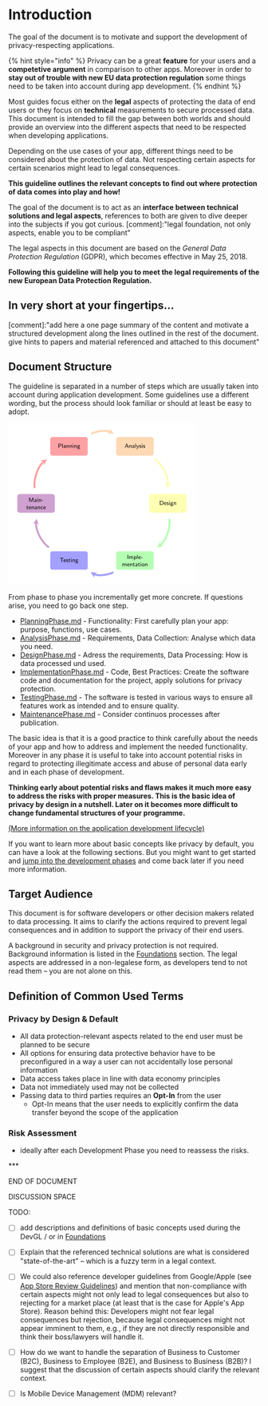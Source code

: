 # Introduction

The goal of the document is to motivate and support the development of privacy-respecting applications.

{% hint style="info" %}
Privacy can be a great **feature** for your users and a **competetive argument** in comparison to other apps. Moreover in order to **stay out of trouble with new EU data protection regulation** some things need to be taken into account during app development.
{% endhint %}

Most guides focus either on the **legal** aspects of protecting the data of end users or they focus on **technical** measurements to secure processed data. This document is intended to fill the gap between both worlds and should provide an overview into the different aspects that need to be respected when developing applications.

Depending on the use cases of your app, different things need to be considered about the protection of data. Not respecting certain aspects for certain scenarios might lead to legal consequences.

**This guideline outlines the relevant concepts to find out where protection of data comes into play and how!**

The goal of the document is to act as an **interface between technical solutions and legal aspects**, references to both are given to dive deeper into the subjects if you got curious. \[comment\]:"legal foundation, not only aspects, enable you to be compliant"

The legal aspects in this document are based on the _General Data Protection Regulation_ \(GDPR\), which becomes effective in May 25, 2018.

**Following this guideline will help you to meet the legal requirements of the new European Data Protection Regulation.**

## In very short at your fingertips...

\[comment\]:"add here a one page summary of the content and motivate a structured development along the lines outlined in the rest of the document. give hints to papers and material referenced and attached to this document"

## Document Structure

The guideline is separated in a number of steps which are usually taken into account during application development. Some guidelines use a different wording, but the process should look familiar or should at least be easy to adopt.

![Application Development Lifecycle](https://raw.githubusercontent.com/AppPETs/developer-guidelines/master/figures/applifecycle.png)

From phase to phase you incrementally get more concrete. If questions arise, you need to go back one step.

* [PlanningPhase.md](applicationdevelopmentlifecycle/planningphase.md) - Functionality: First carefully plan your app: purpose, functions, use cases. 
* [AnalysisPhase.md](applicationdevelopmentlifecycle/analysisphase.md) - Requirements, Data Collection: Analyse which data you need.
* [DesignPhase.md](applicationdevelopmentlifecycle/designphase.md) - Adress the requirements, Data Processing: How is data processed und used.
* [ImplementationPhase.md](applicationdevelopmentlifecycle/implementationphase.md) - Code, Best Practices: Create the software code and documentation for the project, apply solutions for privacy protection.
* [TestingPhase.md](applicationdevelopmentlifecycle/testingphase.md) - The software is tested in various ways to ensure all features work as intended and to ensure quality.
* [MaintenancePhase.md](applicationdevelopmentlifecycle/maintenancephase.md) - Consider continuos processes after publication.

The basic idea is that it is a good practice to think carefully about the needs of your app and how to address and implement the needed functionality. Moreover in any phase it is useful to take into account potential risks in regard to protecting illegitimate access and abuse of personal data early and in each phase of development.

**Thinking early about potential risks and flaws makes it much more easy to address the risks with proper measures. This is the basic idea of privacy by design in a nutshell. Later on it becomes more difficult to change fundamental structures of your programme.**

[\(More information on the application development lifecycle\)](applicationdevelopmentlifecycle/)

If you want to learn more about basic concepts like privacy by default, you can have a look at the following sections. But you might want to get started and [jump into the development phases](applicationdevelopmentlifecycle/planningphase.md) and come back later if you need more information.

## Target Audience

This document is for software developers or other decision makers related to data processing. It aims to clarify the actions required to prevent legal consequences and in addition to support the privacy of their end users.

A background in security and privacy protection is not required. Background information is listed in the [Foundations](foundations.md) section. The legal aspects are addressed in a non-legalese form, as developers tend to not read them – you are not alone on this.

## Definition of Common Used Terms

### **Privacy by Design & Default**

* All data protection-relevant aspects related to the end user must be planned to be secure
* All options for ensuring data protective behavior have to be preconfigured in a way a user can not accidentally lose personal information
* Data access takes place in line with data economy principles
* Data not immediately used may not be collected
* Passing data to third parties requires an **Opt-In** from the user
  * Opt-In means that the user needs to explicitly confirm the data transfer beyond the scope of the application

### Risk Assessment

* ideally after each Development Phase you need to reassess the risks.

\*\*\* 

END OF DOCUMENT

DISCUSSION SPACE

TODO:

* [ ] add descriptions and definitions of basic concepts used during the DevGL / or in [Foundations](foundations.md)
* [ ] Explain that the referenced technical solutions are what is considered "state-of-the-art" – which is a fuzzy term in a legal context.
* [ ] We could also reference developer guidelines from Google/Apple \(see [App Store Review Guidelines](https://developer.apple.com/app-store/review/guidelines/)\) and mention that non-compliance with certain aspects might not only lead to legal consequences but also to rejecting for a market place \(at least that is the case for Apple's App Store\). Reason behind this: Developers might not fear legal consequences but rejection, because legal consequences might not appear imminent to them, e.g., if they are not directly responsible and think their boss/lawyers will handle it.
* [ ] How do we want to handle the separation of Business to Customer \(B2C\), Business to Employee \(B2E\), and Business to Business \(B2B\)? I suggest that the discussion of certain aspects should clarify the relevant context.
* [ ] Is Mobile Device Management \(MDM\) relevant?

